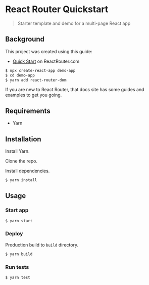 # React Router Quickstart
> Starter template and demo for a multi-page React app


## Background

This project was created using this guide:

- [Quick Start](https://reactrouter.com/web/guides/quick-start) on ReactRouter.com

```sh
$ npx create-react-app demo-app
$ cd demo-app
$ yarn add react-router-dom
```

If you are new to React Router, that docs site has some guides and examples to get you going.


## Requirements

- Yarn


## Installation

Install Yarn.

Clone the repo.

Install dependencies.

```sh
$ yarn install
```


## Usage

### Start app

```sh
$ yarn start
```

### Deploy

Production build to `build` directory.

```sh
$ yarn build
```

### Run tests

```sh
$ yarn test
```
